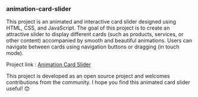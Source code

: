 <h3>animation-card-slider</h3>
<p>This project is an animated and interactive card slider designed using HTML, CSS, and JavaScript. The goal of this project is to create an attractive slider to display different cards (such as products, services, or other content) accompanied by smooth and beautiful animations. Users can navigate between cards using navigation buttons or dragging (in touch mode).</p>
Project link : <a href="https://younesnoorzahi.github.io/animation-card-slider/">Animation Card Slider</a>
<p>This project is developed as an open source project and welcomes contributions from the community. I hope you find this animated card slider useful! 😊</p>
